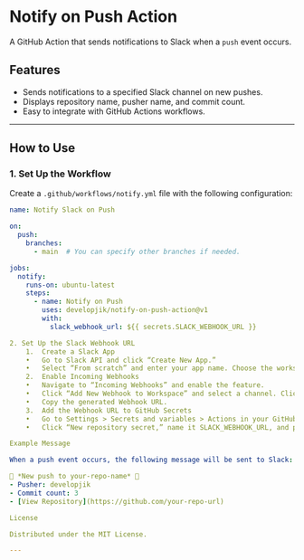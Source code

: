 # Notify on Push Action

A GitHub Action that sends notifications to Slack when a `push` event occurs.

## Features

- Sends notifications to a specified Slack channel on new pushes.
- Displays repository name, pusher name, and commit count.
- Easy to integrate with GitHub Actions workflows.

---

## How to Use

### 1. Set Up the Workflow

Create a `.github/workflows/notify.yml` file with the following configuration:

```yaml
name: Notify Slack on Push

on:
  push:
    branches:
      - main  # You can specify other branches if needed.

jobs:
  notify:
    runs-on: ubuntu-latest
    steps:
      - name: Notify on Push
        uses: developjik/notify-on-push-action@v1
        with:
          slack_webhook_url: ${{ secrets.SLACK_WEBHOOK_URL }}

2. Set Up the Slack Webhook URL
	1.	Create a Slack App
	•	Go to Slack API and click “Create New App.”
	•	Select “From scratch” and enter your app name. Choose the workspace.
	2.	Enable Incoming Webhooks
	•	Navigate to “Incoming Webhooks” and enable the feature.
	•	Click “Add New Webhook to Workspace” and select a channel. Click “Allow.”
	•	Copy the generated Webhook URL.
	3.	Add the Webhook URL to GitHub Secrets
	•	Go to Settings > Secrets and variables > Actions in your GitHub repository.
	•	Click “New repository secret,” name it SLACK_WEBHOOK_URL, and paste the Webhook URL.

Example Message

When a push event occurs, the following message will be sent to Slack:

🎉 *New push to your-repo-name* 🎉
- Pusher: developjik
- Commit count: 3
- [View Repository](https://github.com/your-repo-url)

License

Distributed under the MIT License.

---

```
